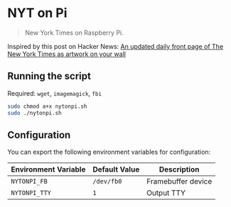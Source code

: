 # NYT on Pi
> New York Times on Raspberry Pi.

Inspired by this post on Hacker News: [An updated daily front page of The New York Times as artwork on your wall ](https://news.ycombinator.com/item?id=25063726)

## Running the script
Required: `wget`, `imagemagick`, `fbi`

```bash
sudo chmod a+x nytonpi.sh
sudo ./nytonpi.sh
```

## Configuration
You can export the following environment variables for configuration:

| Environment Variable | Default Value | Description                     |
| -------------------- | ------------- | ------------------------------- |
| `NYTONPI_FB`         | `/dev/fb0`    | Framebuffer device              |
| `NYTONPI_TTY`        | `1`           | Output TTY                      |
